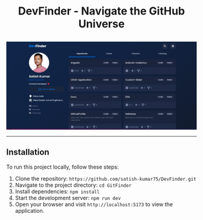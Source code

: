 <div align="center">

# DevFinder - Navigate the GitHub Universe

## </div>

![Image Alt Text](public/Preview.png)

---

## Installation

To run this project locally, follow these steps:

1. Clone the repository: `https://github.com/satish-kumar75/DevFinder.git`
2. Navigate to the project directory: `cd GitFinder`
3. Install dependencies: `npm install`
4. Start the development server: `npm run dev`
5. Open your browser and visit `http://localhost:5173` to view the application.
